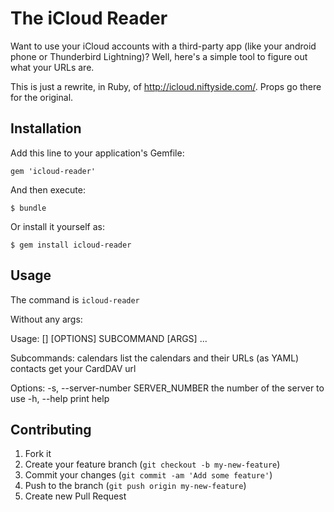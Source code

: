 # The iCloud Reader

Want to use your iCloud accounts with a third-party app (like your android phone or Thunderbird Lightning)? Well, here's a simple tool to figure out what your URLs are. 

This is just a rewrite, in Ruby, of http://icloud.niftyside.com/. Props go there for the original.

## Installation

Add this line to your application's Gemfile:

    gem 'icloud-reader'

And then execute:

    $ bundle

Or install it yourself as:

    $ gem install icloud-reader

## Usage

The command is `icloud-reader`

Without any args:

Usage:
    [] [OPTIONS] SUBCOMMAND [ARGS] ...

Subcommands:
    calendars                     list the calendars and their URLs (as YAML)
    contacts                      get your CardDAV url

Options:
    -s, --server-number SERVER_NUMBER the number of the server to use
    -h, --help                    print help

## Contributing

1. Fork it
2. Create your feature branch (`git checkout -b my-new-feature`)
3. Commit your changes (`git commit -am 'Add some feature'`)
4. Push to the branch (`git push origin my-new-feature`)
5. Create new Pull Request
